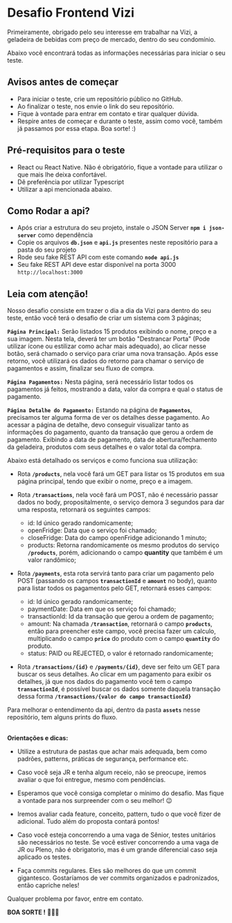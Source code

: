 # **Desafio Frontend Vizi**

Primeiramente, obrigado pelo seu interesse em trabalhar na Vizi, a geladeira de bebidas com preço de mercado, dentro do seu condomínio.

Abaixo você encontrará todas as informações necessárias para iniciar o seu teste.

## Avisos antes de começar

- Para iniciar o teste, crie um repositório público no GitHub.
- Ao finalizar o teste, nos envie o link do seu repositório.
- Fique à vontade para entrar em contato e tirar qualquer dúvida.
- Respire antes de começar e durante o teste, assim como você, também já passamos por essa etapa. Boa sorte! :)


## Pré-requisitos para o teste

- React ou React Native. Não é obrigatório, fique a vontade para utilizar o que mais lhe deixa confortável.
- Dê preferência por utilizar Typescript
- Utilizar a api mencionada abaixo.

## Como Rodar a api?
- Após criar a estrutura do seu projeto, instale o JSON Server **`npm i json-server`** como dependência
- Copie os arquivos **`db.json`** e **`api.js`** presentes neste repositório para a pasta do seu projeto
- Rode seu fake REST API com este comando **`node api.js`**
- Seu fake REST API deve estar disponível na porta 3000 `http://localhost:3000`

## Leia com atenção!

Nosso desafio consiste em trazer o dia a dia da Vizi para dentro do seu teste, então você terá o desafio de criar um sistema com 3 páginas;

**`Página Principal:`** Serão listados 15 produtos exibindo o nome, preço e a sua imagem. Nesta tela, deverá ter um botão "Destrancar Porta" (Pode utilizar ícone ou estilizar como achar mais adequado), ao clicar nesse botão, será chamado o serviço para criar uma nova transação. Após esse retorno, você utilizará os dados do retorno para chamar o serviço de pagamentos e assim, finalizar seu fluxo de compra.

**`Página Pagamentos:`** Nesta página, será necessário listar todos os pagamentos já feitos, mostrando a data, valor da compra e qual o status de pagamento.

**`Página Detalhe do Pagamento:`** Estando na página de **`Pagamentos`**, precisamos ter alguma forma de ver os detalhes desse pagamento. Ao acessar a página de detalhe, devo conseguir visualizar tanto as informações do pagamento, quanto da transação que gerou a ordem de pagamento. Exibindo a data de pagamento, data de abertura/fechamento da geladeira, produtos com seus detalhes e o valor total da compra.

Abaixo está detalhado os serviços e como funciona sua utilização:

- Rota **`/products`**, nela você fará um GET para listar os 15 produtos em sua página principal, tendo que exibir o nome, preço e a imagem.

- Rota **`/transactions`**, nela você fará um POST, não é necessário passar dados no body, propositalmente, o serviço demora 3 segundos para dar uma resposta, retornará os seguintes campos:
    - id: Id único gerado randomicamente;
    - openFridge: Data que o serviço foi chamado;
    - closeFridge: Data do campo openFridge adicionando 1 minuto;
    - products: Retorna randomicamente os mesmo produtos do serviço **`/products`**, porém, adicionando o campo **quantity** que também é um valor randômico;

- Rota **`/payments`**,  esta rota servirá tanto para criar um pagamento pelo POST (passando os campos **`transactionId`** e **`amount`** no body), quanto para listar todos os pagamentos pelo GET, retornará esses campos:
    - id: Id único gerado randomicamente;
    - paymentDate: Data em que os serviço foi chamado;
    - transactionId: Id da transação que gerou a ordem de pagamento;
    - amount: Na chamada **`/transaction`**, retornará o campo **`products`**, então para preencher este campo, você precisa fazer um calculo, multiplicando o campo **`price`** do produto com o campo **`quantity`** do produto.
    - status: PAID ou REJECTED, o valor é retornado randomicamente;

- Rota **`/transactions/{id}`** e **`/payments/{id}`**, deve ser feito um GET para buscar os seus detalhes. Ao clicar em um pagamento para exibir os detalhes, já que nos dados do pagamento você tem o campo **`transactionId`**, é possível buscar os dados somente daquela transação dessa forma **`/transactions/{valor do campo transactionId}`**

Para melhorar o entendimento da api, dentro da pasta **`assets`** nesse repositório, tem alguns prints do fluxo.
<br/>
<br/>

**Orientações e dicas:**

- Utilize a estrutura de pastas que achar mais adequada, bem como padrões, patterns, práticas de segurança, performance etc.

- Caso você seja JR e tenha algum receio, não se preocupe, iremos avaliar o que foi entregue, mesmo com pendências.

- Esperamos que você consiga completar o mínimo do desafio. Mas fique a vontade para nos surpreender com o seu melhor! 😉

- Iremos avaliar cada feature, conceito, pattern, tudo o que você fizer de adicional. Tudo além do proposta contará pontos!

- Caso você esteja concorrendo a uma vaga de Sênior, testes unitários são necessários no teste. Se você estiver concorrendo a uma vaga de JR ou Pleno, não é obrigatorio, mas é um grande diferencial caso seja aplicado os testes.

- Faça commits regulares. Eles são melhores do que um commit gigantesco. Gostaríamos de ver commits organizados e padronizados, então capriche neles!

Qualquer problema por favor, entre em contato.

**BOA SORTE !** 🚀🚀🚀